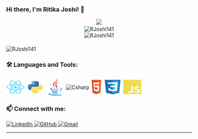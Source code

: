 ### Hi there, I'm Ritika Joshi! 👋

<div align="center">
  <a href="https://github.com/RJoshi141">
    <img height="180em" src="https://github-readme-stats.vercel.app/api/top-langs/?username=RJoshi141&layout=compact" />
  </a>
</div>

<div align="center">
  <img height="180em" src="https://github-readme-streak-stats.herokuapp.com/?user=RJoshi141&" alt="RJoshi141" />
</div>

<div align="center">
  <img height="180em" src="https://github-readme-stats.vercel.app/api?username=RJoshi141&show_icons=true&locale=en" alt="RJoshi141" />
</div>

<div align="left" style="margin: 20px 0;">
  <img src="https://komarev.com/ghpvc/?username=RJoshi141&label=Profile%20views&color=0e75b6&style=flat" alt="RJoshi141" />
</div>

### 🛠️ Languages and Tools:

<div align="left" style="margin: 20px 0;">
  <img align="center" alt="React" height="40" width="50" src="https://raw.githubusercontent.com/devicons/devicon/master/icons/react/react-original.svg">
  <img align="center" alt="Python" height="40" width="50" src="https://raw.githubusercontent.com/devicons/devicon/master/icons/python/python-original.svg">
  <img align="center" alt="Java" height="50" width="50" src="https://raw.githubusercontent.com/devicons/devicon/master/icons/java/java-original.svg">
  <img align="center" alt="Csharp" height="40" width="40" src="https://user-images.githubusercontent.com/99184393/180462270-ea4a249c-627c-4479-9431-5c3fd25454c4.png">
  <img align="center" alt="HTML" height="40" width="30" src="https://raw.githubusercontent.com/devicons/devicon/master/icons/html5/html5-original.svg">
  <img align="center" alt="CSS" height="40" width="50" src="https://raw.githubusercontent.com/devicons/devicon/master/icons/css3/css3-original.svg">
  <img align="center" alt="JavaScript" height="40" width="50" src="https://raw.githubusercontent.com/devicons/devicon/master/icons/javascript/javascript-plain.svg">
</div>

### 📫 Connect with me:

<div align="left">
  <a href="https://www.linkedin.com/in/ritika-joshi-9395591a7/" target="_blank">
    <img src="https://upload.wikimedia.org/wikipedia/commons/8/81/LinkedIn_icon.svg" alt="LinkedIn" width="40" height="40" style="margin-right: 20;" />
  </a>
  <a href="https://github.com/RJoshi141" target="_blank">
    <img src="https://upload.wikimedia.org/wikipedia/commons/9/91/Octicons-mark-github.svg" alt="GitHub" width="40" height="40" style="margin-right: 20;" />
  </a>
  <a href="mailto:ritikajoshi141@gmail.com">
    <img src="https://upload.wikimedia.org/wikipedia/commons/7/7e/Gmail_icon_%282020%29.svg" alt="Gmail" width="40" height="40" />
  </a>
</div>



<hr />
